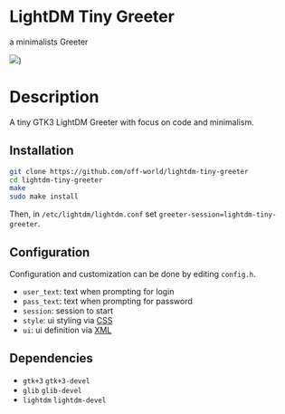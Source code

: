 # LightDM Tiny Greeter

a minimalists Greeter

![](https://i.imgur.com/yhZokfM.png))

# Description

A tiny GTK3 LightDM Greeter with focus on code and minimalism.

## Installation

```bash
git clone https://github.com/off-world/lightdm-tiny-greeter
cd lightdm-tiny-greeter
make
sudo make install
```

Then, in `/etc/lightdm/lightdm.conf` set `greeter-session=lightdm-tiny-greeter`.

## Configuration

Configuration and customization can be done by editing `config.h`.

- `user_text`: text when prompting for login
- `pass_text`: text when prompting for password
- `session`: session to start
- `style`: ui styling via [CSS](https://developer.gnome.org/gtk3/stable/chap-css-overview.html)
- `ui`: ui definition via [XML](https://developer.gnome.org/pygtk/stable/class-gtkbuilder.html)

## Dependencies

- `gtk+3` `gtk+3-devel`
- `glib` `glib-devel`
- `lightdm` `lightdm-devel`

